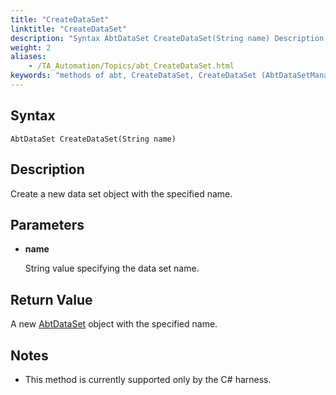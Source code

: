 ```yaml
--- 
title: "CreateDataSet"
linktitle: "CreateDataSet"
description: "Syntax AbtDataSet CreateDataSet(String name) Description Create a new data set object with the specified name. Parameters name String value specifying the data set name. Return Value A new AbtDataSet ..."
weight: 2
aliases: 
    - /TA_Automation/Topics/abt_CreateDataSet.html
keywords: "methods of abt, CreateDataSet, CreateDataSet (AbtDataSetManagement), AbtDataSetManagement, createdataset, abtdatasetmanagement createdataset, create data set"
---
```


## Syntax

`AbtDataSet CreateDataSet(String name)`

## Description

Create a new data set object with the specified name.

## Parameters

-   **name**

    String value specifying the data set name.


## Return Value

A new [AbtDataSet](/TA_Automation/Topics/abt_AbtDataSet.html) object with the specified name.

## Notes

-   This method is currently supported only by the C\# harness.





